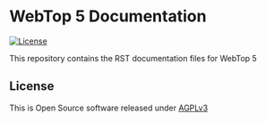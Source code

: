 # WebTop 5 Documentation

[![License](https://img.shields.io/badge/license-AGPLv3-blue.svg)](https://www.gnu.org/licenses/agpl-3.0.txt)

This repository contains the RST documentation files for WebTop 5  

## License

This is Open Source software released under [AGPLv3](./LICENSE)
